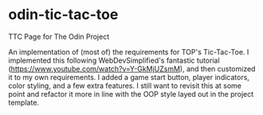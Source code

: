 # odin-tic-tac-toe
TTC Page for The Odin Project

An implementation of (most of) the requirements for TOP's Tic-Tac-Toe. I implemented this following WebDevSimplified's fantastic tutorial (https://www.youtube.com/watch?v=Y-GkMjUZsmM), and then customized it to my own requirements. I added a game start button, player indicators, color styling, and a few extra features. I still want to revisit this at some point and refactor it more in line with the OOP style layed out in the project template.